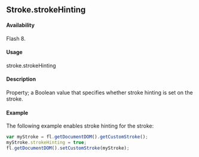 ## Stroke.strokeHinting

#### Availability

Flash 8.

#### Usage

stroke.strokeHinting

#### Description

Property; a Boolean value that specifies whether stroke hinting is set on the stroke.

#### Example

The following example enables stroke hinting for the stroke:

```javascript
var myStroke = fl.getDocumentDOM().getCustomStroke();
myStroke.strokeHinting = true;
fl.getDocumentDOM().setCustomStroke(myStroke);
```
